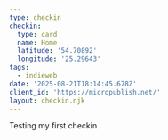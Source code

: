 ```yaml
---
type: checkin
checkin:
  type: card
  name: Home
  latitude: '54.70892'
  longitude: '25.29643'
tags:
  - indieweb
date: '2025-08-21T18:14:45.678Z'
client_id: 'https://micropublish.net/'
layout: checkin.njk
---
```

Testing my first checkin

